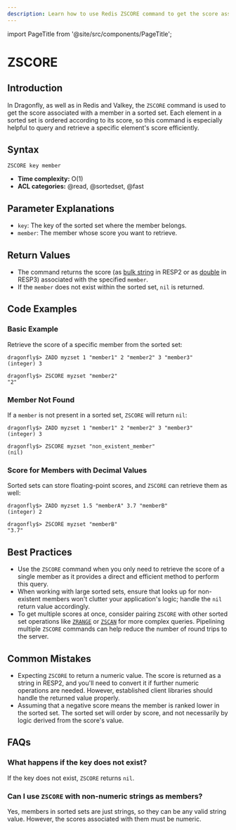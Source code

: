 ```yaml
---
description: Learn how to use Redis ZSCORE command to get the score associated with the given element in a sorted set.
---
```


import PageTitle from '@site/src/components/PageTitle';

# ZSCORE

<PageTitle title="Redis ZSCORE Explained (Better Than Official Docs)" />

## Introduction

In Dragonfly, as well as in Redis and Valkey, the `ZSCORE` command is used to get the score associated with a member in a sorted set.
Each element in a sorted set is ordered according to its score, so this command is especially helpful to query and retrieve a specific element's score efficiently.

## Syntax

```shell
ZSCORE key member
```

- **Time complexity:** O(1)
- **ACL categories:** @read, @sortedset, @fast

## Parameter Explanations

- `key`: The key of the sorted set where the member belongs.
- `member`: The member whose score you want to retrieve.

## Return Values

- The command returns the score (as [bulk string](https://redis.io/docs/latest/develop/reference/protocol-spec/#bulk-strings) in RESP2
  or as [double](https://redis.io/docs/latest/develop/reference/protocol-spec/#doubles) in RESP3) associated with the specified `member`.
- If the `member` does not exist within the sorted set, `nil` is returned.

## Code Examples

### Basic Example

Retrieve the score of a specific member from the sorted set:

```shell
dragonfly$> ZADD myzset 1 "member1" 2 "member2" 3 "member3"
(integer) 3

dragonfly$> ZSCORE myzset "member2"
"2"
```

### Member Not Found

If a `member` is not present in a sorted set, `ZSCORE` will return `nil`:

```shell
dragonfly$> ZADD myzset 1 "member1" 2 "member2" 3 "member3"
(integer) 3

dragonfly$> ZSCORE myzset "non_existent_member"
(nil)
```

### Score for Members with Decimal Values

Sorted sets can store floating-point scores, and `ZSCORE` can retrieve them as well:

```shell
dragonfly$> ZADD myzset 1.5 "memberA" 3.7 "memberB"
(integer) 2

dragonfly$> ZSCORE myzset "memberB"
"3.7"
```

## Best Practices

- Use the `ZSCORE` command when you only need to retrieve the score of a single member as it provides a direct and efficient method to perform this query.
- When working with large sorted sets, ensure that looks up for non-existent members won't clutter your application's logic; handle the `nil` return value accordingly.
- To get multiple scores at once, consider pairing `ZSCORE` with other sorted set operations like [`ZRANGE`](zrange.md) or [`ZSCAN`](zscan.md) for more complex queries.
  Pipelining multiple `ZSCORE` commands can help reduce the number of round trips to the server.

## Common Mistakes

- Expecting `ZSCORE` to return a numeric value. The score is returned as a string in RESP2, and you'll need to convert it if further numeric operations are needed.
  However, established client libraries should handle the returned value properly.
- Assuming that a negative score means the member is ranked lower in the sorted set.
  The sorted set will order by score, and not necessarily by logic derived from the score's value.

## FAQs

### What happens if the key does not exist?

If the key does not exist, `ZSCORE` returns `nil`.

### Can I use `ZSCORE` with non-numeric strings as members?

Yes, members in sorted sets are just strings, so they can be any valid string value.
However, the scores associated with them must be numeric.
